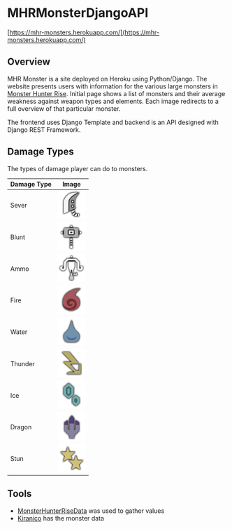 # MHRMonsterDjangoAPI

[https://mhr-monsters.herokuapp.com/](https://mhr-monsters.herokuapp.com/)

## Overview

MHR Monster is a site deployed on Heroku using Python/Django. The website presents users with
information for the various large monsters in [Monster Hunter Rise](https://www.monsterhunter.com/rise).
Initial page shows a list of monsters and their average weakness against weapon types and elements. Each image
redirects to a full overview of that particular monster. 

The frontend uses Django Template and backend is an API designed with Django REST Framework.

## Damage Types

The types of damage player can do to monsters.

|Damage Type|Image|
|-----------|-----|
|Sever|![](/static/icons/sever.png)|
|Blunt|![](/static/icons/impact.png)|
|Ammo|![](/static/icons/ammo.png)|
|Fire|![](/static/icons/fire.png)|
|Water|![](/static/icons/water.png)|
|Thunder|![](/static/icons/thunder.png)|
|Ice|![](/static/icons/ice.png)|
|Dragon|![](/static/icons/dragon.png)|
|Stun|![](/static/icons/stun.png)|

## Tools

- [MonsterHunterRiseData](https://github.com/brandoneng000/MonsterHunterRiseData/) was used to gather values
- [Kiranico](https://mhrise.kiranico.com/data/monsters) has the monster data